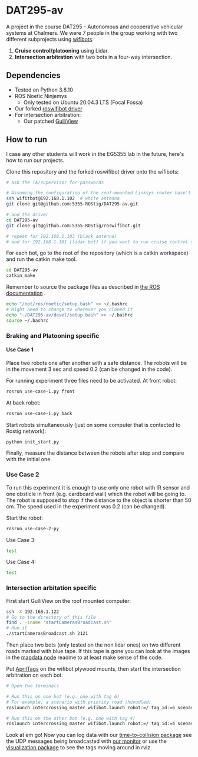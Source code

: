 # DAT295-av

A project in the course DAT295 - Autonomous and cooperative vehicular systems at Chalmers. We were 7 people in the group
working with two different subprojects using [wifibots](https://www.wifibot.com/):

1. **Cruise control/platooning** using Lidar.
2. **Intersection arbitration** with two bots in a four-way intersection.

## Dependencies
* Tested on Python 3.8.10
* ROS Noetic Ninjemys
  + Only tested on Ubuntu 20.04.3 LTS (Focal Fossa)
* Our forked [roswifibot driver](https://github.com/5355-ROStig/roswifibot)
* For intersection arbitration:
  + Our patched [GulliView](https://github.com/5355-ROStig/GulliView)


## How to run
I case any other students will work in the EG5355 lab in the future, here's how to run our projects.

Clone this repository and the forked roswifibot driver onto the wifibots:
```bash
# ask the TA/supervisor for passwords

# Assuming the configuration of the roof-mounted Linksys router hasn't changed
ssh wifitbot@192.168.1.102  # white antenna
git clone git@github.com:5355-ROStig/DAT295-av.git

# and the driver
cd DAT295-av
git clone git@github.com:5355-ROStig/roswifibot.git

# repeat for 192.168.1.103 (black antenna)
# and for 192.168.1.101 (lidar bot) if you want to run cruise control stuff
```

For each bot, go to the root of the repository (which is a catkin workspace) and run the catkin make tool.
```bash
cd DAT295-av
catkin_make
```

Remember to source the package files as described
in [the ROS documentation](http://wiki.ros.org/ROS/Tutorials/InstallingandConfiguringROSEnvironment#Managing_Your_Environment)
.
```bash
echo "/opt/ros/noetic/setup.bash" >> ~/.bashrc
# Might need to change to wherever you cloned it
echo "~/DAT295-av/devel/setup.bash" >> ~/.bashrc  
source ~/.bashrc
```

### Braking and Platooning specific

#### Use Case 1

Place two robots one after another with a safe distance. The robots will be in the movement 3 sec and speed 0.2 (can be changed in the code).

For running experiment three files need to be activated.
At front robot:
```bash
rosrun use-case-1.py front
```
At back robot:
```bash
rosrun use-case-1.py back
```

Start robots simultaneously (just on some computer that is contected to Rostig network):
```bash
python init_start.py
```

Finally, measure the distance between the robots after stop and compare with the initial one.



### Use Case 2

To run this experiment it is enough to use only one robot with IR sensor and one obsticle in front (e.g. cardboard wall) which the robot will be going to. The robot is supposed to stop if the distance to the object is shorter than 50 cm. The speed used in the experiment was 0.2 (can be changed).

Start the robot:
```bash
rosrun use-case-2-py
```

Use Case 3:
```bash
test
```

Use Case 4:
```bash
test
```

### Intersection arbitation specific
First start GulliView on the roof mounted computer:
```bash
ssh -X 192.168.1.122
# Go to the directory of this file
find . -iname "startCamerasBroadcast.sh"
# Run it
./startCamerasBroadcast.sh 2121
```

Then place two bots (only tested on the non lidar ones) on two different roads marked with blue tape. If this tape is gone you can look at
the images in the [mapdata node](/src/mapdata) readme to at least make sense of the code.

Put [AprilTags](https://april.eecs.umich.edu/software/apriltag) on the wifibot plywood mounts, then start the intersection arbitration on each bot.
```bash
# Open two terminals

# Run this on one bot (e.g. one with tag 6)
# For example, a scenario with priority road (huvudled)
roslaunch intercrossing_master wifibot.launch robot:=/ tag_id:=6 scenario='scenario1'

# Run this on the other bot (e.g. one with tag 4)
roslaunch intercrossing_master wifibot.launch robot:=/ tag_id:=4 scenario='scenario1'
```

Look at em go! Now you can log data with our [time-to-collision package](/src/ttc) see the UDP messages being
broadcasted with [our monitor](/src/coordination/src/monitor.py) or use the [visualization package](/src/visualization)
to see the tags moving around in rviz.

